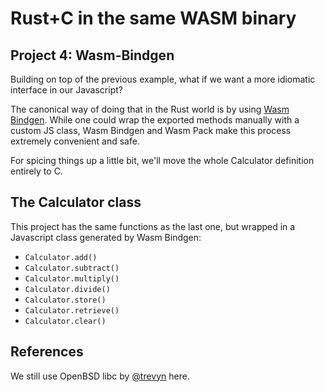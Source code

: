 # Rust+C in the same WASM binary

## Project 4: Wasm-Bindgen

Building on top of the previous example, what if we want a more idiomatic interface in our Javascript?

The canonical way of doing that in the Rust world is by using [Wasm Bindgen](https://github.com/rustwasm/wasm-bindgen). While one could wrap the exported methods manually with a custom JS class, Wasm Bindgen and Wasm Pack make this process extremely convenient and safe.

For spicing things up a little bit, we'll move the whole Calculator definition entirely to C.

## The Calculator class

This project has the same functions as the last one, but wrapped in a Javascript class generated by Wasm Bindgen:

- `Calculator.add()`
- `Calculator.subtract()`
- `Calculator.multiply()`
- `Calculator.divide()`
- `Calculator.store()`
- `Calculator.retrieve()`
- `Calculator.clear()`

## References

We still use OpenBSD libc by [@trevyn](https://github.com/trevyn) here.
